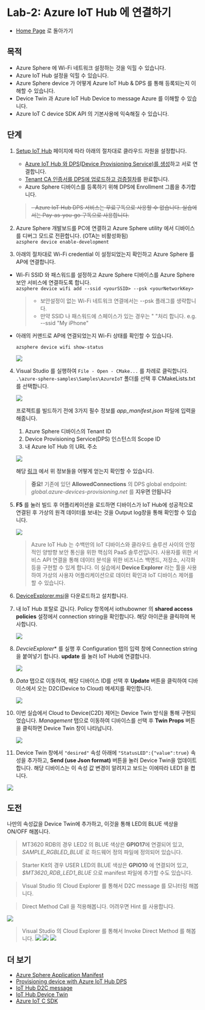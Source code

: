 # Lab-2: Azure IoT Hub 에 연결하기

- [Home Page](README.md) 로 돌아가기

## 목적
- Azure Sphere 에 Wi-Fi 네트워크 설정하는 것을 익힐 수 있습니다.
- Azure IoT Hub 설정을 익힐 수 있습니다.
- Azure Sphere device 가 어떻게 Azure IoT Hub & DPS 를 통해 등록되는지 이해할 수 있습니다.
- Device Twin 과 Azure IoT Hub Device to message Azure 를 이해할 수 있습니다. 
- Azure IoT C device SDK API 의 기본사용에 익숙해질 수 있습니다.

## 단계

1. [Setup IoT Hub](https://docs.microsoft.com/ko-kr/azure-sphere/app-development/setup-iot-hub) 페이지에 따라 아래의 절차대로 클라우드 자원을 설정합니다.     
    - [Azure IoT Hub 와 DPS(Device Provisioning Service)를 생성](https://docs.microsoft.com/ko-kr/azure/iot-dps/quick-setup-auto-provision)하고 서로 연결합니다.
    - [Tenant CA 인증서를 DPS에 업로드하고 검증절차](https://docs.microsoft.com/ko-kr/azure-sphere/app-development/setup-iot-hub#step-2-download-the-tenant-authentication-ca-certificate)를 완료합니다.
    - Azure Sphere 디바이스를 등록하기 위해 DPS에 Enrollment 그룹을 추가합니다.

    > ~~- Azure IoT Hub DPS 서비스는 무료구독으로 사용할 수 없습니다. 실습에서는 Pay-as-you-go 구독으로 사용합니다.~~

2. Azure Sphere 개발보드를 PC에 연결하고 Azure Sphere utility 에서 디바이스를 디버그 모드로 전환합니다. (OTA는 비활성화됨)    
   `azsphere device enable-development`

3. 아래의 절차대로 Wi-Fi credential 이 설정되었는지 확인하고 Azure Sphere 를 AP에 연결합니다.


- Wi-Fi SSID 와 패스워드를 설정하고 Azure Sphere 디바이스를 Azure Sphere 보안 서비스에 연결하도록 합니다.   
   `azsphere device wifi add --ssid <yourSSID> --psk <yourNetworkKey>`
   
   > - 보안설정이 없는 Wi-Fi 네트워크 연결에서는 --psk 플래그를 생략합니다.
   > - 만약 SSID 나 패스워드에 스페이스가 있는 경우는 " "처리 합니다. e.g. --ssid "My iPhone"

-  아래의 커맨드로 AP에 연결되었는지 Wi-Fi 상태를 확인할 수 있습니다.
   
   `azsphere device wifi show-status`

    ![](images/show-wifi-status.png)

4. Visual Studio 를 실행하여 `File - Open - CMake...` 를 차례로 클릭합니다.
   `.\azure-sphere-samples\Samples\AzureIoT` 폴더를 선택 후 CMakeLists.txt 를 선택합니다.

   ![](images/open_CMake_AzureIoT.png)

   프로젝트를 빌드하기 전에 3가지 필수 정보를 *app_manifest.json* 파일에 입력을 해줍니다.

   1. Azure Sphere 디바이스의 Tenant ID
   2. Device Provisioning Service(DPS) 인스턴스의 Scope ID
   3. 내 Azure IoT Hub 의 URL 주소
   
   ![](images/manifest.png)
   
   해당 [링크](https://github.com/Azure/azure-sphere-samples/blob/master/Samples/AzureIoT/IoTHub.md#configure-the-sample-application-to-work-with-your-azure-iot-hub) 에서 위 정보들을 어떻게 얻는지 확인할 수 있습니다.

     > **중요!** 기존에 있던 **AllowedConnections** 의 DPS global endpoint: *global.azure-devices-provisioning.net* 를 **지우면 안됩니다**

5. **F5** 를 눌러 빌드 후 어플리케이션을 로드하면 디바이스가 IoT Hub에 성공적으로 연결된 후 가상의 원격 데이터를 보내는 것을 Output log창을 통해 확인할 수 있습니다.
   
   ![](images/ok-log.png)

    > Azure IoT Hub 는 수백만의 IoT 디바이스와 클라우드 솔루션 사이의 안정적인 양방향 보안 통신을 위한 핵심의 PaaS 
    솔루션입니다.
    사용자를 위한 서비스 API 연결을 통해 데이터 분석을 위한 비즈니스 백엔드, 저장소, 시각화 등을 구현할 수 있게 합니다.
    이 실습에서 **Device Explorer** 라는 툴을 사용하여 가상의 사용자 어플리케이션으로 데이터 확인과 IoT 디바이스 제어를 할 수 있습니다.


6. [DeviceExplorer.msi](https://github.com/Azure/azure-iot-sdk-csharp/releases/download/2019-1-4/SetupDeviceExplorer.msi)을 다운로드하고 설치합니다.

7. 내 IoT Hub 포탈로 갑니다. Policy 항목에서 iothubowner 의 **shared access policies** 설정에서 connection string을 확인합니다. 해당 아이콘을 클릭하여 복사합니다.


   ![](images/connection-string.png)


8. *DevcieExplorer** 를 실행 후 Configuration 탭의 입력 창에 Connection string 을 붙여넣기 합니다. **update** 를 눌러 IoT Hub에 연결합니다. 
   
   ![](images/deviceexplorer.png)


9. *Data* 탭으로 이동하여, 해당 디바이스 ID를 선택 후  **Update** 버튼을 클릭하여 디바이스에서 오는 D2C(Device to Cloud) 메세지를 확인합니다.
   
   ![](images/data.png)

10. 이번 실습에서 Cloud to Device(C2D) 제어는 Device Twin 방식을 통해 구현되었습니다. *Management* 탭으로 이동하여 디바이스를 선택 후 **Twin Props** 버튼을 클릭하면 Device Twin 창이 나타납니다.


    ![](images/management.png)


11. Device Twin 창에서 `"desired"` 속성 아래에 `"StatusLED":{"value":true}` 속성을 추가하고, **Send (use Json format)** 버튼을 눌러 Device Twin을 업데이트합니다. 해당 디바이스는 이 속성 값 변경이 알려지고 보드는 이에따라 LED1 을 켭니다.


   ![](images/twin.png)

## 도전

나만의 속성값을 Device Twin에 추가하고, 이것을 통해 LED의 BLUE 색상을 ON/OFF 해봅니다.

> MT3620 RDB의 경우 LED2 의 BLUE 색상은 **GPIO17**에 연결되어 있고, *SAMPLE_RGBLED_BLUE* 로 하드웨어 정의 파일에 정의되어 있습니다.

> Starter Kit의 경우 USER LED의 BLUE 색상은 **GPIO10** 에 연결되어 있고, *$MT3620_RDB_LED1_BLUE* 으로 manifest 파일에 추가할 수도 있습니다.

> Visual Studio 의 Cloud Explorer 를 통해서 D2C message 를 모니터링 해봅니다.


> Direct Method Call 을 적용해봅니다. 어려우면 Hint 를 사용합니다.

![](images/directMethod.png)

> Visual Studio 의 Cloud Explorer 를 통해서 Invoke Direct Method 를 해봅니다.
![](images/directMethod1.png) 
![](images/directMethod2.png)
![](images/directMethod3.png)


## 더 보기
- [Azure Sphere Application Manifest](https://docs.microsoft.com/ko-kr/azure-sphere/app-development/app-manifest)
- [Provisioning device with Azure IoT Hub DPS](https://docs.microsoft.com/ko-kr/azure/iot-dps/about-iot-dps)
- [IoT Hub D2C message](https://docs.microsoft.com/ko-kr/azure/iot-hub/iot-hub-devguide-messages-d2c)
- [IoT Hub Device Twin](https://docs.microsoft.com/ko-kr/azure/iot-hub/iot-hub-devguide-device-twins)
- [Azure IoT C SDK](https://github.com/Azure/azure-iot-sdk-c)